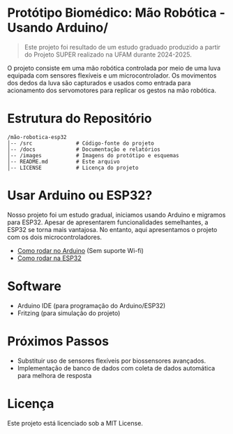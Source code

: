 # Protótipo Biomédico: Mão Robótica - Usando Arduino/

> Este projeto foi resultado de um estudo graduado produzido a partir do Projeto SUPER realizado na UFAM durante 2024-2025.  

O projeto consiste em uma mão robótica controlada por meio de uma luva equipada com sensores flexíveis e um microcontrolador. Os movimentos dos dedos da luva são capturados e usados como entrada para acionamento dos servomotores para replicar os gestos na mão robótica.

# Estrutura do Repositório

```
/mão-robotica-esp32
│-- /src              # Código-fonte do projeto
│-- /docs             # Documentação e relatórios
│-- /images           # Imagens do protótipo e esquemas
│-- README.md         # Este arquivo
│-- LICENSE           # Licença do projeto
```

# Usar Arduino ou ESP32? 

Nosso projeto foi um estudo gradual, iniciamos usando Arduino e migramos para ESP32. Apesar de apresentarem funcionalidades semelhantes, a ESP32 se torna mais vantajosa. No entanto, aqui apresentamos o projeto com os dois microcontroladores.
- [Como rodar no Arduino](docs/readme_ino.md) (Sem suporte Wi-fi)
- [Como rodar na ESP32](docs/readme_esp.md)

# Software

- Arduino IDE (para programação do Arduino/ESP32)
- Fritzing (para simulação do projeto)

# Próximos Passos

- Substituir uso de sensores flexíveis por biossensores avançados.
- Implementação de banco de dados com coleta de dados automática para melhora de resposta

# Licença

Este projeto está licenciado sob a MIT License.